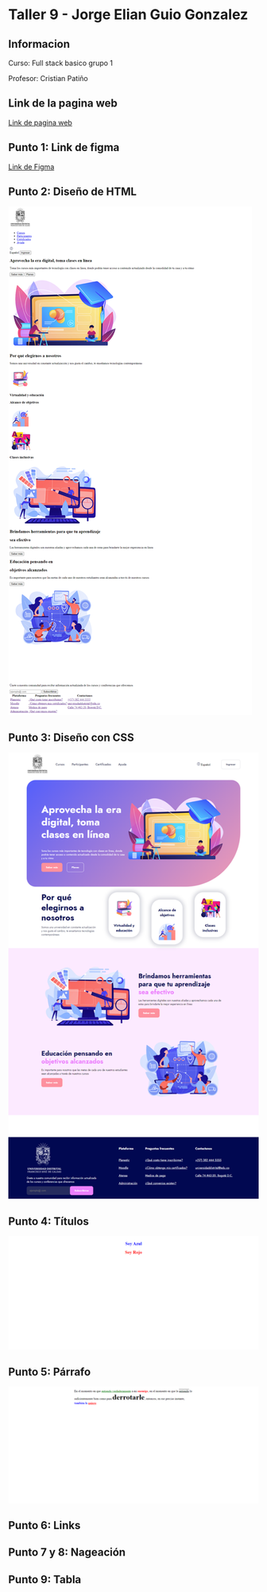 <h1>Taller 9 - Jorge Elian Guio Gonzalez</h1>

<h2>Informacion</h2>
<p>Curso: Full stack basico grupo 1</p>
<p>Profesor: Cristian Patiño</p>

<h2>Link de la pagina web</h2>
<a href="https://jorgeguio17.github.io/taller_9_full_stack/">Link de pagina web</a>

<h2>Punto 1: Link de figma</h2>
<a href="https://www.figma.com/file/qLPS0hSLUNdxfs53GOOJu2/JORGE-ELIAN-GUIO-GONZALEZ-MOCKUP-1?type=design&node-id=0%3A1&mode=design&t=G9cYyneSgtAcnqaH-1">Link de Figma</a>

<h2>Punto 2: Diseño de HTML</h2>
<img src="./public/Images/punto_2.png" alt="Imagen punto 2">

<h2>Punto 3: Diseño con CSS</h2>
<img src="./public/Images/punto_3.png" alt="Imagen punto 3">

<h2>Punto 4: Títulos</h2>
<img src="./public/Images/punto_4.png" alt="Imagen punto 4">

<h2>Punto 5: Párrafo</h2>
<img src="./public/Images/punto_5.png" alt="Imagen punto 5">
<h2>Punto 6: Links</h2>

<h2>Punto 7 y 8: Nageación</h2>

<h2>Punto 9: Tabla</h2>




